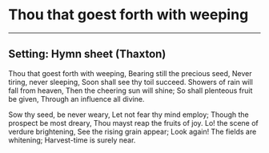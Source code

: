 # Thou that goest forth with weeping

***

## Setting: Hymn sheet (Thaxton)

Thou that goest forth with weeping,
Bearing still the precious seed,
Never tiring, never sleeping,
Soon shall see thy toil succeed.
Showers of rain will fall from heaven,
Then the cheering sun will shine;
So shall plenteous fruit be given,
Through an influence all divine.

Sow thy seed, be never weary,
Let not fear thy mind employ;
Though the prospect be most dreary,
Thou mayst reap the fruits of joy.
Lo! the scene of verdure brightening,
See the rising grain appear;
Look again! The fields are whitening;
Harvest-time is surely near.
